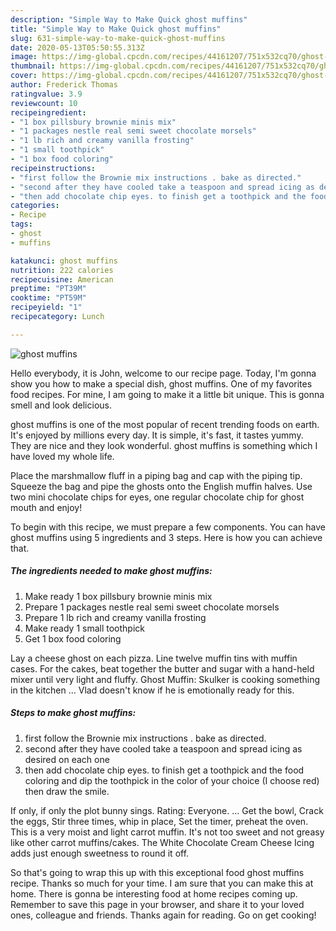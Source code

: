 ```yaml
---
description: "Simple Way to Make Quick ghost muffins"
title: "Simple Way to Make Quick ghost muffins"
slug: 631-simple-way-to-make-quick-ghost-muffins
date: 2020-05-13T05:50:55.313Z
image: https://img-global.cpcdn.com/recipes/44161207/751x532cq70/ghost-muffins-recipe-main-photo.jpg
thumbnail: https://img-global.cpcdn.com/recipes/44161207/751x532cq70/ghost-muffins-recipe-main-photo.jpg
cover: https://img-global.cpcdn.com/recipes/44161207/751x532cq70/ghost-muffins-recipe-main-photo.jpg
author: Frederick Thomas
ratingvalue: 3.9
reviewcount: 10
recipeingredient:
- "1 box pillsbury brownie minis mix"
- "1 packages nestle real semi sweet chocolate morsels"
- "1 lb rich and creamy vanilla frosting"
- "1 small toothpick"
- "1 box food coloring"
recipeinstructions:
- "first follow the Brownie mix instructions . bake as directed."
- "second after they have cooled take a teaspoon and spread icing as desired on each one"
- "then add chocolate chip eyes. to finish get a toothpick and the food coloring and dip the toothpick in the color of your choice (I choose red)  then draw the smile."
categories:
- Recipe
tags:
- ghost
- muffins

katakunci: ghost muffins 
nutrition: 222 calories
recipecuisine: American
preptime: "PT39M"
cooktime: "PT59M"
recipeyield: "1"
recipecategory: Lunch

---
```



![ghost muffins](https://img-global.cpcdn.com/recipes/44161207/751x532cq70/ghost-muffins-recipe-main-photo.jpg)

Hello everybody, it is John, welcome to our recipe page. Today, I'm gonna show you how to make a special dish, ghost muffins. One of my favorites food recipes. For mine, I am going to make it a little bit unique. This is gonna smell and look delicious.

ghost muffins is one of the most popular of recent trending foods on earth. It's enjoyed by millions every day. It is simple, it's fast, it tastes yummy. They are nice and they look wonderful. ghost muffins is something which I have loved my whole life.

Place the marshmallow fluff in a piping bag and cap with the piping tip. Squeeze the bag and pipe the ghosts onto the English muffin halves. Use two mini chocolate chips for eyes, one regular chocolate chip for ghost mouth and enjoy!


To begin with this recipe, we must prepare a few components. You can have ghost muffins using 5 ingredients and 3 steps. Here is how you can achieve that.

<!--inarticleads1-->

##### The ingredients needed to make ghost muffins:

1. Make ready 1 box pillsbury brownie minis mix
1. Prepare 1 packages nestle real semi sweet chocolate morsels
1. Prepare 1 lb rich and creamy vanilla frosting
1. Make ready 1 small toothpick
1. Get 1 box food coloring


Lay a cheese ghost on each pizza. Line twelve muffin tins with muffin cases. For the cakes, beat together the butter and sugar with a hand-held mixer until very light and fluffy. Ghost Muffin: Skulker is cooking something in the kitchen … Vlad doesn&#39;t know if he is emotionally ready for this. 

<!--inarticleads2-->

##### Steps to make ghost muffins:

1. first follow the Brownie mix instructions . bake as directed.
1. second after they have cooled take a teaspoon and spread icing as desired on each one
1. then add chocolate chip eyes. to finish get a toothpick and the food coloring and dip the toothpick in the color of your choice (I choose red)  then draw the smile.


If only, if only the plot bunny sings. Rating: Everyone. … Get the bowl, Crack the eggs, Stir three times, whip in place, Set the timer, preheat the oven. This is a very moist and light carrot muffin. It&#39;s not too sweet and not greasy like other carrot muffins/cakes. The White Chocolate Cream Cheese Icing adds just enough sweetness to round it off. 

So that's going to wrap this up with this exceptional food ghost muffins recipe. Thanks so much for your time. I am sure that you can make this at home. There is gonna be interesting food at home recipes coming up. Remember to save this page in your browser, and share it to your loved ones, colleague and friends. Thanks again for reading. Go on get cooking!
